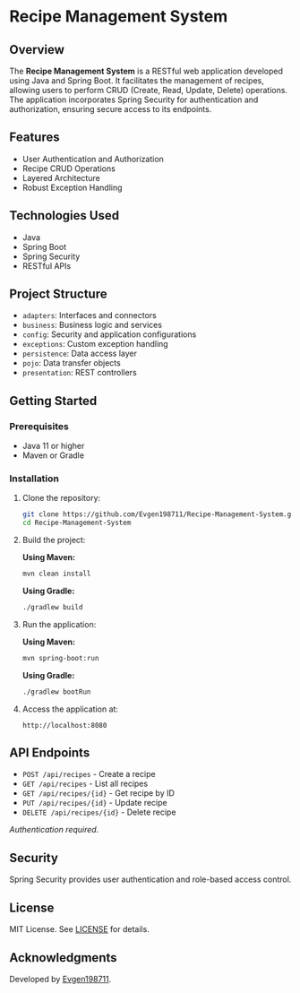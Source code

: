 # Recipe Management System

## Overview

The **Recipe Management System** is a RESTful web application developed using Java and Spring Boot. It facilitates the management of recipes, allowing users to perform CRUD (Create, Read, Update, Delete) operations. The application incorporates Spring Security for authentication and authorization, ensuring secure access to its endpoints.

## Features

- User Authentication and Authorization
- Recipe CRUD Operations
- Layered Architecture
- Robust Exception Handling

## Technologies Used

- Java
- Spring Boot
- Spring Security
- RESTful APIs

## Project Structure

- `adapters`: Interfaces and connectors
- `business`: Business logic and services
- `config`: Security and application configurations
- `exceptions`: Custom exception handling
- `persistence`: Data access layer
- `pojo`: Data transfer objects
- `presentation`: REST controllers

## Getting Started

### Prerequisites

- Java 11 or higher
- Maven or Gradle

### Installation

1. Clone the repository:
   ```bash
   git clone https://github.com/Evgen198711/Recipe-Management-System.git
   cd Recipe-Management-System
   ```

2. Build the project:

   **Using Maven:**
   ```bash
   mvn clean install
   ```

   **Using Gradle:**
   ```bash
   ./gradlew build
   ```

3. Run the application:

   **Using Maven:**
   ```bash
   mvn spring-boot:run
   ```

   **Using Gradle:**
   ```bash
   ./gradlew bootRun
   ```

4. Access the application at:
   ```
   http://localhost:8080
   ```

## API Endpoints

- `POST /api/recipes` - Create a recipe
- `GET /api/recipes` - List all recipes
- `GET /api/recipes/{id}` - Get recipe by ID
- `PUT /api/recipes/{id}` - Update recipe
- `DELETE /api/recipes/{id}` - Delete recipe

*Authentication required.*

## Security

Spring Security provides user authentication and role-based access control.

## License

MIT License. See [LICENSE](LICENSE) for details.

## Acknowledgments

Developed by [Evgen198711](https://github.com/Evgen198711).